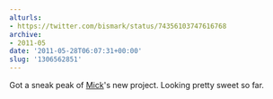 ```yaml
---
alturls:
- https://twitter.com/bismark/status/74356103747616768
archive:
- 2011-05
date: '2011-05-28T06:07:31+00:00'
slug: '1306562851'
---
```


Got a sneak peak of [Mick](https://twitter.com/mickhagen)'s new project.  Looking pretty sweet so far.

